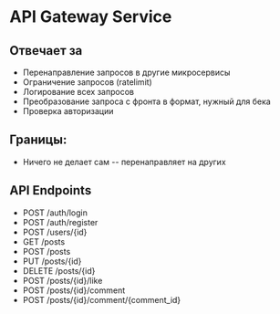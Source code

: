 # API Gateway Service

## Отвечает за
- Перенаправление запросов в другие микросервисы
- Ограничение запросов (ratelimit)
- Логирование всех запросов
- Преобразование запроса с фронта в формат, нужный для бека
- Проверка авторизации

## Границы:
- Ничего не делает сам -- перенаправляет на других

## API Endpoints
- POST /auth/login
- POST /auth/register
- POST /users/{id}
- GET /posts
- POST /posts
- PUT /posts/{id}
- DELETE /posts/{id}
- POST /posts/{id}/like
- POST /posts/{id}/comment
- POST /posts/{id}/comment/{comment_id}
